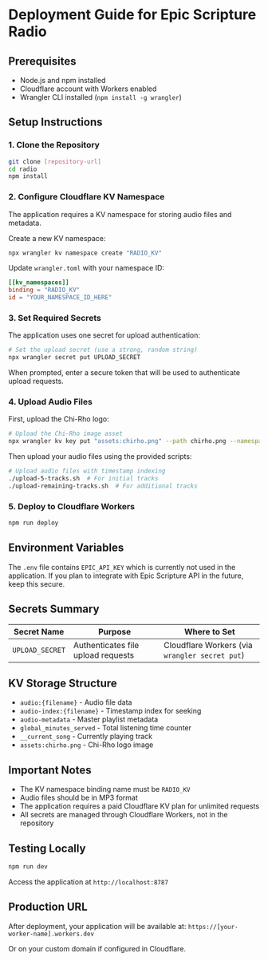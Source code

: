 # Deployment Guide for Epic Scripture Radio

## Prerequisites
- Node.js and npm installed
- Cloudflare account with Workers enabled
- Wrangler CLI installed (`npm install -g wrangler`)

## Setup Instructions

### 1. Clone the Repository
```bash
git clone [repository-url]
cd radio
npm install
```

### 2. Configure Cloudflare KV Namespace
The application requires a KV namespace for storing audio files and metadata.

Create a new KV namespace:
```bash
npx wrangler kv namespace create "RADIO_KV"
```

Update `wrangler.toml` with your namespace ID:
```toml
[[kv_namespaces]]
binding = "RADIO_KV"
id = "YOUR_NAMESPACE_ID_HERE"
```

### 3. Set Required Secrets
The application uses one secret for upload authentication:

```bash
# Set the upload secret (use a strong, random string)
npx wrangler secret put UPLOAD_SECRET
```

When prompted, enter a secure token that will be used to authenticate upload requests.

### 4. Upload Audio Files
First, upload the Chi-Rho logo:
```bash
# Upload the Chi-Rho image asset
npx wrangler kv key put "assets:chirho.png" --path chirho.png --namespace-id YOUR_NAMESPACE_ID --remote
```

Then upload your audio files using the provided scripts:
```bash
# Upload audio files with timestamp indexing
./upload-5-tracks.sh  # For initial tracks
./upload-remaining-tracks.sh  # For additional tracks
```

### 5. Deploy to Cloudflare Workers
```bash
npm run deploy
```

## Environment Variables
The `.env` file contains `EPIC_API_KEY` which is currently not used in the application. If you plan to integrate with Epic Scripture API in the future, keep this secure.

## Secrets Summary
| Secret Name | Purpose | Where to Set |
|------------|---------|--------------|
| `UPLOAD_SECRET` | Authenticates file upload requests | Cloudflare Workers (via `wrangler secret put`) |

## KV Storage Structure
- `audio:{filename}` - Audio file data
- `audio-index:{filename}` - Timestamp index for seeking
- `audio-metadata` - Master playlist metadata
- `global_minutes_served` - Total listening time counter
- `__current_song` - Currently playing track
- `assets:chirho.png` - Chi-Rho logo image

## Important Notes
- The KV namespace binding name must be `RADIO_KV`
- Audio files should be in MP3 format
- The application requires a paid Cloudflare KV plan for unlimited requests
- All secrets are managed through Cloudflare Workers, not in the repository

## Testing Locally
```bash
npm run dev
```
Access the application at `http://localhost:8787`

## Production URL
After deployment, your application will be available at:
`https://[your-worker-name].workers.dev`

Or on your custom domain if configured in Cloudflare.